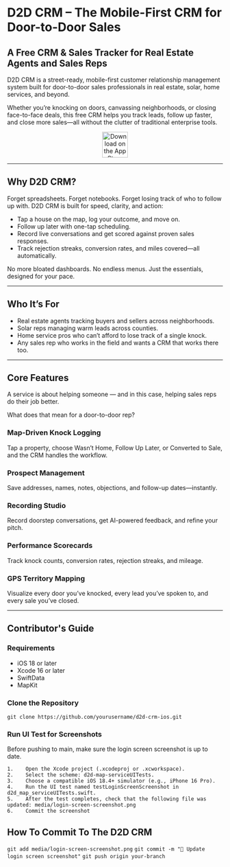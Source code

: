 # D2D CRM – The Mobile-First CRM for Door-to-Door Sales

## A Free CRM & Sales Tracker for Real Estate Agents and Sales Reps
D2D CRM is a street-ready, mobile-first customer relationship management system built for door-to-door sales professionals in real estate, solar, home services, and beyond.

Whether you’re knocking on doors, canvassing neighborhoods, or closing face-to-face deals, this free CRM helps you track leads, follow up faster, and close more sales—all without the clutter of traditional enterprise tools.

<p align="center">
  <a href="https://apps.apple.com/us/app/d2d-studio/id6748091911">
    <img src="https://developer.apple.com/assets/elements/badges/download-on-the-app-store.svg" alt="Download on the App Store" height="60"/>
  </a>
</p>

---

## Why D2D CRM?

Forget spreadsheets. Forget notebooks. Forget losing track of who to follow up with.
D2D CRM is built for speed, clarity, and action:

- Tap a house on the map, log your outcome, and move on.
- Follow up later with one-tap scheduling.
- Record live conversations and get scored against proven sales responses.
- Track rejection streaks, conversion rates, and miles covered—all automatically.

No more bloated dashboards. No endless menus. Just the essentials, designed for your pace.

---

## Who It’s For

- Real estate agents tracking buyers and sellers across neighborhoods.
- Solar reps managing warm leads across counties.
- Home service pros who can’t afford to lose track of a single knock.
- Any sales rep who works in the field and wants a CRM that works there too.

---

## Core Features

A service is about helping someone — and in this case, helping sales reps do their job better.

What does that mean for a door-to-door rep?

### Map-Driven Knock Logging
Tap a property, choose Wasn’t Home, Follow Up Later, or Converted to Sale, and the CRM handles the workflow.

### Prospect Management
Save addresses, names, notes, objections, and follow-up dates—instantly.

### Recording Studio
Record doorstep conversations, get AI-powered feedback, and refine your pitch.

### Performance Scorecards
Track knock counts, conversion rates, rejection streaks, and mileage.

### GPS Territory Mapping
Visualize every door you’ve knocked, every lead you’ve spoken to, and every sale you’ve closed.

---

## Contributor's Guide

### Requirements

- iOS 18 or later
- Xcode 16 or later
- SwiftData
- MapKit

### Clone the Repository

`git clone https://github.com/yourusername/d2d-crm-ios.git`

### Run UI Test for Screenshots

Before pushing to main, make sure the login screen screenshot is up to date.

    1.    Open the Xcode project (.xcodeproj or .xcworkspace).
    2.    Select the scheme: d2d-map-serviceUITests.
    3.    Choose a compatible iOS 18.4+ simulator (e.g., iPhone 16 Pro).
    4.    Run the UI test named testLoginScreenScreenshot in d2d_map_serviceUITests.swift.
    5.    After the test completes, check that the following file was updated: media/login-screen-screenshot.png
    6.    Commit the screenshot 
    
## How To Commit To The D2D CRM

`git add media/login-screen-screenshot.png`
`git commit -m "📸 Update login screen screenshot"`
`git push origin your-branch`
